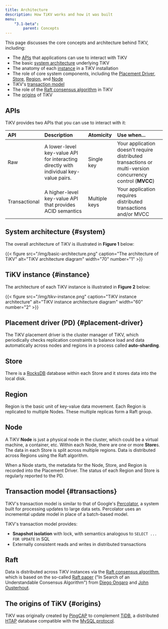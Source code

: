 ```yaml
---
title: Architecture
description: How TiKV works and how it was built
menu:
    "3.1-beta":
        parent: Concepts
---
```


This page discusses the core concepts and architecture behind TiKV, including:

* The [APIs](#apis) that applications can use to interact with TiKV
* The basic [system architecture](#system) underlying TiKV
* The anatomy of each [instance](#instance) in a TiKV installation
* The role of core system components, including the [Placement Driver](#placement-driver), [Store](#store), [Region](#region), and [Node](#node)
* TiKV's [transaction model](#transactions)
* The role of the [Raft consensus algorithm](#raft) in TiKV
* The [origins](#origins) of TiKV

## APIs

TiKV provides two APIs that you can use to interact with it:

API | Description | Atomicity | Use when...
:---|:------------|:----------|:-----------
Raw | A lower-level key-value API for interacting directly with individual key-value pairs. | Single key | Your application doesn't require distributed transactions or multi-version concurrency control (**MVCC**)
Transactional | A higher-level key-value API that provides ACID semantics | Multiple keys | Your application requires distributed transactions and/or MVCC

## System architecture {#system}

The overall architecture of TiKV is illustrated in **Figure 1** below:

{{< figure
    src="/img/basic-architecture.png"
    caption="The architecture of TiKV"
    alt="TiKV architecture diagram"
    width="70"
    number="1" >}}

## TiKV instance {#instance}

The architecture of each TiKV instance is illustrated in **Figure 2** below:

{{< figure
    src="/img/tikv-instance.png"
    caption="TiKV instance architecture"
    alt="TiKV instance architecture diagram"
    width="60"
    number="2" >}}


## Placement driver (PD) {#placement-driver}

The TiKV placement driver is the cluster manager of TiKV, which periodically checks replication constraints to balance load and data automatically across nodes and regions in a process called **auto-sharding**.

## Store

There is a [RocksDB](https://rocksdb.org) database within each Store and it stores data into the local disk.

## Region

Region is the basic unit of key-value data movement. Each Region is replicated to multiple Nodes. These multiple replicas form a Raft group.

## Node

A TiKV **Node** is just a physical node in the cluster, which could be a virtual machine, a container, etc. Within each Node, there are one or more **Store**s. The data in each Store is split across multiple regions. Data is distributed across Regions using the Raft algorithm.

When a Node starts, the metadata for the Node, Store, and Region is recorded into the Placement Driver. The status of each Region and Store is regularly reported to the PD.

## Transaction model {#transactions}

TiKV's transaction model is similar to that of Google's [Percolator](https://ai.google/research/pubs/pub36726), a system built for processing updates to large data sets. Percolator uses an incremental update model in place of a batch-based model.

TiKV's transaction model provides:

* **Snapshot isolation** with lock, with semantics analogous to `SELECT ... FOR UPDATE` in SQL
* Externally consistent reads and writes in distributed transactions

## Raft

Data is distributed across TiKV instances via the [Raft consensus algorithm](https://raft.github.io/), which is based on the so-called [Raft paper](https://raft.github.io/raft.pdf) ("In Search of an Understandable Consensus Algorithm") from [Diego Ongaro](https://ongardie.net/diego/) and [John Ousterhout](https://web.stanford.edu/~ouster/cgi-bin/home.php).

## The origins of TiKV {#origins}

TiKV was originally created by [PingCAP](https://pingcap.com) to complement [TiDB](https://github.com/pingcap/tidb), a distributed [HTAP](https://en.wikipedia.org/wiki/Hybrid_transactional/analytical_processing_(HTAP)) database compatible with the [MySQL protocol](https://dev.mysql.com/doc/dev/mysql-server/latest/PAGE_PROTOCOL.html).
